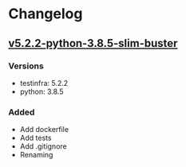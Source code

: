 # Changelog

## [v5.2.2-python-3.8.5-slim-buster](https://github.com/aifrak/testinfra-docker/releases/tag/v5.2.2-python-3.8.5-slim-buster)
### Versions
- testinfra: 5.2.2
- python: 3.8.5

### Added
- Add dockerfile
- Add tests
- Add .gitignore
- Renaming
